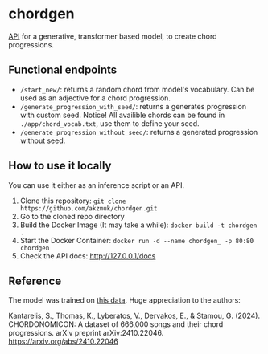 # chordgen

[API](https://chordgen-uxfa.onrender.com/docs) for a generative, transformer based model, to create chord progressions.

## Functional endpoints

- `/start_new/`: returns a random chord from model's vocabulary. Can be used as an adjective for a chord progression.
- `/generate_progression_with_seed/`: returns a generates progression with custom seed. Notice! All availible chords can be found in `./app/chord_vocab.txt`, use them to define your seed.
- `/generate_progression_without_seed/`: returns a generated progression without seed.

## How to use it locally

You can use it either as an inference script or an API.

1. Clone this repository: `git clone https://github.com/akzmuk/chordgen.git`
2. Go to the cloned repo directory
3. Build the Docker Image (It may take a while): `docker build -t chordgen .`
4. Start the Docker Container: `docker run -d --name chordgen_ -p 80:80 chordgen`
5. Check the API docs: http://127.0.0.1/docs

## Reference

The model was trained on [this data](https://huggingface.co/datasets/ailsntua/Chordonomicon). Huge appreciation to the authors:

Kantarelis, S., Thomas, K., Lyberatos, V., Dervakos, E., & Stamou, G. (2024). CHORDONOMICON: A dataset of 666,000 songs and their chord progressions. arXiv preprint arXiv:2410.22046. https://arxiv.org/abs/2410.22046
